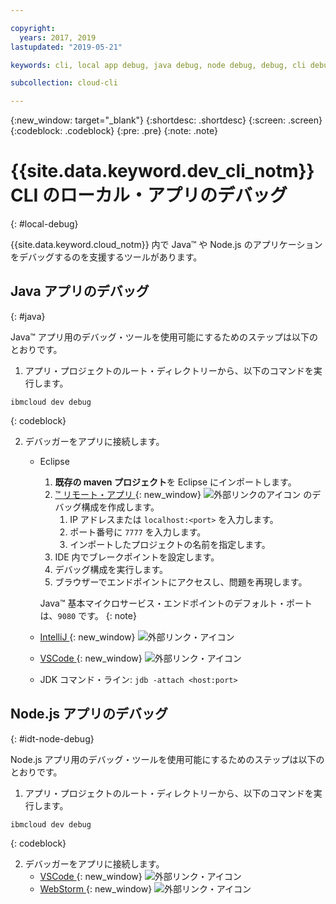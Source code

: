 ```yaml
---

copyright:
  years: 2017, 2019
lastupdated: "2019-05-21"

keywords: cli, local app debug, java debug, node debug, debug, cli debug, local cli, ibmcloud dev, dev debug

subcollection: cloud-cli

---
```


{:new_window: target="_blank"}
{:shortdesc: .shortdesc}
{:screen: .screen}
{:codeblock: .codeblock}
{:pre: .pre}
{:note: .note}

# {{site.data.keyword.dev_cli_notm}} CLI のローカル・アプリのデバッグ
{: #local-debug}

{{site.data.keyword.cloud_notm}} 内で Java&trade; や Node.js のアプリケーションをデバッグするのを支援するツールがあります。

## Java アプリのデバッグ
{: #java}

Java&trade; アプリ用のデバッグ・ツールを使用可能にするためのステップは以下のとおりです。

1. アプリ・プロジェクトのルート・ディレクトリーから、以下のコマンドを実行します。

  ```
  ibmcloud dev debug
  ```
  {: codeblock}

2. デバッガーをアプリに接続します。

	* Eclipse
      1. **既存の maven プロジェクト**を Eclipse にインポートします。
      2. [&trade; リモート・アプリ ](http://help.eclipse.org/neon/index.jsp?topic=%2Forg.eclipse.jdt.doc.user%2Ftasks%2Ftask-remotejava_launch_config.htm){: new_window} ![外部リンクのアイコン](../../icons/launch-glyph.svg "外部リンクのアイコン") のデバッグ構成を作成します。
         1. IP アドレスまたは `localhost:<port>` を入力します。  
         2. ポート番号に `7777` を入力します。
         3. インポートしたプロジェクトの名前を指定します。
      6. IDE 内でブレークポイントを設定します。
      7. デバッグ構成を実行します。
      8. ブラウザーでエンドポイントにアクセスし、問題を再現します。  
	   
	   Java&trade; 基本マイクロサービス・エンドポイントのデフォルト・ポートは、`9080` です。
	   {: note}

	* [IntelliJ ](https://www.jetbrains.com/help/idea/2016.3/run-debug-configuration-remote.html){: new_window} ![外部リンク・アイコン](../../icons/launch-glyph.svg "外部リンク・アイコン")
	* [VSCode ](https://marketplace.visualstudio.com/items?itemName=donjayamanne.javadebugger){: new_window} ![外部リンク・アイコン](../../icons/launch-glyph.svg "外部リンク・アイコン")
	* JDK コマンド・ライン: `jdb -attach <host:port>`

## Node.js アプリのデバッグ
{: #idt-node-debug}

Node.js アプリ用のデバッグ・ツールを使用可能にするためのステップは以下のとおりです。

1. アプリ・プロジェクトのルート・ディレクトリーから、以下のコマンドを実行します。
  ```
  ibmcloud dev debug
  ```
  {: codeblock}

2. デバッガーをアプリに接続します。
	* [VSCode ](https://blog.docker.com/2016/07/live-debugging-docker/){: new_window} ![外部リンク・アイコン](../../icons/launch-glyph.svg "外部リンク・アイコン")
	* [WebStorm ](https://blog.alexseifert.com/2016/10/25/debugging-node-js-in-a-docker-container-with-webstorm/){: new_window} ![外部リンク・アイコン](../../icons/launch-glyph.svg "外部リンク・アイコン")


<!--
## Swift app debugging - content from mike tunnicliffe
{: #swift}

Steps to enable debug for a Swift app:  

1. On the App server (or system where the Swift app will execute), you should start the 'lldb server':
 - `lldb-server platform -->
<!-- listen <port number>`
2. On the App server, build the Kitura-based server app using the debug configuration:
 - `swift build debug`
3. On the App server, start the Kitura-based server app:
 - `./build/debug/Kitura-Starter`
4. On the client system (also known as the host system), start the 'lldb client':
 - `lldb`
5. Configure lldb client to connect to lldb-server:
 - `(lldb) platform select remote-linux`
 - `(lldb) platform connect connect://<ip address server>:<port number server>`
6. Execute commands to debug remote program:
 - `(lldb) process attach -->
<!--pid 3626`
-->

